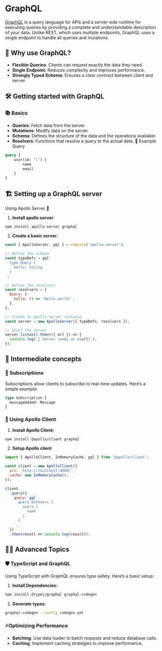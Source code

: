 # GraphQL

[GraphQL](https://graphql.org) is a query language for APIs and a server-side runtime for executing queries by providing a complete and understandable description of your data. Unlike REST, which uses multiple endpoints, GraphQL uses a single endpoint to handle all queries and mutations.

## 🤔 Why use GraphQL?
- **Flexible Queries**: Clients can request exactly the data they need.
- **Single Endpoint**: Reduces complexity and improves performance.
- **Strongly Typed Schema**: Ensures a clear contract between client and server.
## 🛠️ Getting started with GraphQL
### 📚 Basics
- **Queries**: Fetch data from the server.
- **Mutations**: Modify data on the server.
- **Schema**: Defines the structure of the data and the operations available.
- **Resolvers**: Functions that resolve a query to the actual data.
📜 Example Query
```GraphQL
query {
	user(id: '1') {
		name
		email
	}
}
```

## 🏗️ Setting up a GraphQL server
Using Apollo Server 🚀
1. **Install apollo server**:
```bash
npm install apollo-server graphql
```
2. **Create a basic server:**
``` JavaScript
const { ApolloServer, gql } = require('apollo-server');

// Define the schema
const typeDefs = gql`
  type Query {
    hello: String
  }
`;

// Define the resolvers
const resolvers = {
  Query: {
    hello: () => 'Hello world!',
  },
};

// Create an Apollo Server instance
const server = new ApolloServer({ typeDefs, resolvers });

// Start the server
server.listen().then(({ url }) => {
  console.log(`🚀 Server ready at ${url}`);
});
```

## 🧩 Intermediate concepts
### 🔔 Subscriptions
Subscriptions allow clients to subscribe to real-time updates. Here’s a simple example:
```GraphQL
type Subscription {
  messageAdded: Message
}
```

### 📱 Using Apollo Client 
1. **Install Apollo Client:**
```bash
npm install @apollo/client graphql
```
2. **Setup Apollo client**
```JavaScript
import { ApolloClient, InMemoryCache, gql } from '@apollo/client';

const client = new ApolloClient({
  uri: 'http://localhost:4000/',
  cache: new InMemoryCache(),
});

client
  .query({
    query: gql`
      query GetUsers {
        users {
          name
        }
      }
    `,
  })
  .then(result => console.log(result));
```

## 🧙‍♂️ Advanced Topics
### 🛡️ TypeScript and GraphQL
Using TypeScript with GraphQL ensures type safety. Here’s a basic setup:
1. **Install Dependencies:** 
```bash
npm install @types/graphql graphql-codegen
```
2. **Generate types:** 
```bash
graphql-codegen --config codegen.yml
```

### ⚡Optimizing Performance
- **Batching**: Use data loader to batch requests and reduce database calls.
- **Caching**: Implement caching strategies to improve performance.